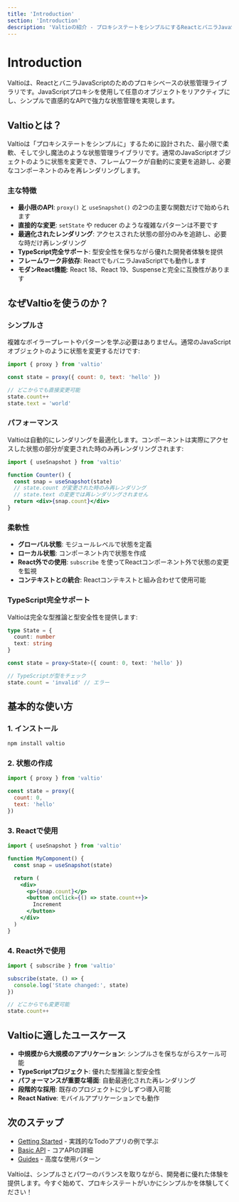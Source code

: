 ```yaml
---
title: 'Introduction'
section: 'Introduction'
description: 'Valtioの紹介 - プロキシステートをシンプルにするReactとバニラJavaScript向けの状態管理ライブラリ'
---
```


# Introduction

Valtioは、ReactとバニラJavaScriptのためのプロキシベースの状態管理ライブラリです。JavaScriptプロキシを使用して任意のオブジェクトをリアクティブにし、シンプルで直感的なAPIで強力な状態管理を実現します。

## Valtioとは？

Valtioは「プロキシステートをシンプルに」するために設計された、最小限で柔軟、そして少し魔法のような状態管理ライブラリです。通常のJavaScriptオブジェクトのように状態を変更でき、フレームワークが自動的に変更を追跡し、必要なコンポーネントのみを再レンダリングします。

### 主な特徴

- **最小限のAPI**: `proxy()` と `useSnapshot()` の2つの主要な関数だけで始められます
- **直接的な変更**: `setState` や reducer のような複雑なパターンは不要です
- **最適化されたレンダリング**: アクセスされた状態の部分のみを追跡し、必要な時だけ再レンダリング
- **TypeScript完全サポート**: 型安全性を保ちながら優れた開発者体験を提供
- **フレームワーク非依存**: ReactでもバニラJavaScriptでも動作します
- **モダンReact機能**: React 18、React 19、Suspenseと完全に互換性があります

## なぜValtioを使うのか？

### シンプルさ

複雑なボイラープレートやパターンを学ぶ必要はありません。通常のJavaScriptオブジェクトのように状態を変更するだけです:

```javascript
import { proxy } from 'valtio'

const state = proxy({ count: 0, text: 'hello' })

// どこからでも直接変更可能
state.count++
state.text = 'world'
```

### パフォーマンス

Valtioは自動的にレンダリングを最適化します。コンポーネントは実際にアクセスした状態の部分が変更された時のみ再レンダリングされます:

```jsx
import { useSnapshot } from 'valtio'

function Counter() {
  const snap = useSnapshot(state)
  // state.count が変更された時のみ再レンダリング
  // state.text の変更では再レンダリングされません
  return <div>{snap.count}</div>
}
```

### 柔軟性

- **グローバル状態**: モジュールレベルで状態を定義
- **ローカル状態**: コンポーネント内で状態を作成
- **React外での使用**: `subscribe` を使ってReactコンポーネント外で状態の変更を監視
- **コンテキストとの統合**: Reactコンテキストと組み合わせて使用可能

### TypeScript完全サポート

Valtioは完全な型推論と型安全性を提供します:

```typescript
type State = {
  count: number
  text: string
}

const state = proxy<State>({ count: 0, text: 'hello' })

// TypeScriptが型をチェック
state.count = 'invalid' // エラー
```

## 基本的な使い方

### 1. インストール

```bash
npm install valtio
```

### 2. 状態の作成

```javascript
import { proxy } from 'valtio'

const state = proxy({
  count: 0,
  text: 'hello'
})
```

### 3. Reactで使用

```jsx
import { useSnapshot } from 'valtio'

function MyComponent() {
  const snap = useSnapshot(state)

  return (
    <div>
      <p>{snap.count}</p>
      <button onClick={() => state.count++}>
        Increment
      </button>
    </div>
  )
}
```

### 4. React外で使用

```javascript
import { subscribe } from 'valtio'

subscribe(state, () => {
  console.log('State changed:', state)
})

// どこからでも変更可能
state.count++
```

## Valtioに適したユースケース

- **中規模から大規模のアプリケーション**: シンプルさを保ちながらスケール可能
- **TypeScriptプロジェクト**: 優れた型推論と型安全性
- **パフォーマンスが重要な場面**: 自動最適化された再レンダリング
- **段階的な採用**: 既存のプロジェクトに少しずつ導入可能
- **React Native**: モバイルアプリケーションでも動作

## 次のステップ

- [Getting Started](./introduction/getting-started.md) - 実践的なTodoアプリの例で学ぶ
- [Basic API](../api/basic/proxy.md) - コアAPIの詳細
- [Guides](../guides/async.md) - 高度な使用パターン

Valtioは、シンプルさとパワーのバランスを取りながら、開発者に優れた体験を提供します。今すぐ始めて、プロキシステートがいかにシンプルかを体験してください！
